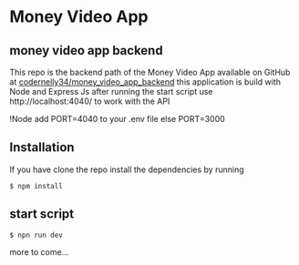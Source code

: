 # Money Video App

## money video app backend

This repo is the backend path of the Money Video App
available on GitHub at [codernelly34/money_video_app_backend](https://github.com/codernelly34/money_video_app_backend.git) this application is build with Node and Express Js after running the start script use http://localhost:4040/ to
work with the API

!Node add PORT=4040 to your .env file else PORT=3000

## Installation

If you have clone the repo install the dependencies by running

```
$ npm install
```

## start script

```
$ npn run dev
```

more to come...
